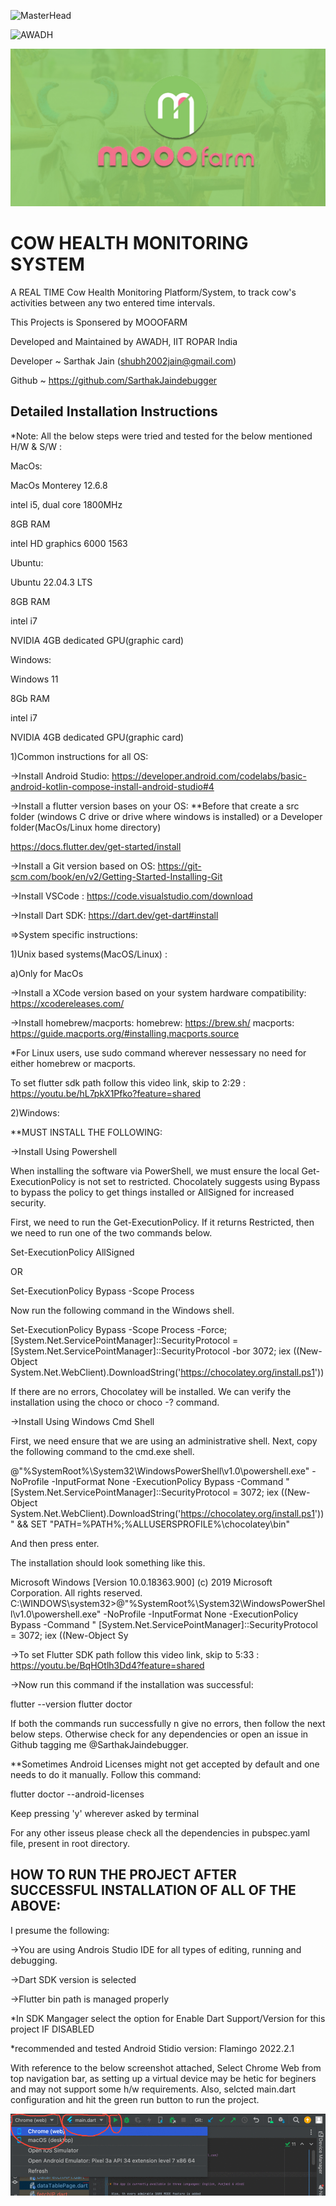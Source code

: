 
![MasterHead](https://quotefancy.com/media/wallpaper/3840x2160/1732153-Mark-Zuckerberg-Quote-The-biggest-risk-is-not-taking-any-risk.jpg)


![AWADH](https://entrackr.com/storage/2022/01/mooofarm.jpg)

![MOOFARM](/assets/images/mooofarm_banner.jpeg?)





# COW HEALTH MONITORING SYSTEM

A REAL TIME Cow Health Monitoring Platform/System, to track cow's activities between any two entered time intervals. 

This Projects is Sponsered by MOOOFARM

Developed and Maintained by AWADH, IIT ROPAR India

Developer ~ Sarthak Jain (shubh2002jain@gmail.com)

Github ~ https://github.com/SarthakJaindebugger



## Detailed Installation Instructions

*Note: All the below steps were tried and tested for the below mentioned H/W & S/W :

MacOs:

MacOs Monterey 12.6.8

intel i5, dual core 1800MHz

8GB RAM

intel HD graphics 6000 1563

Ubuntu:

Ubuntu 22.04.3 LTS

8GB RAM

intel i7 

NVIDIA 4GB dedicated GPU(graphic card)

Windows:

Windows 11

8Gb RAM

intel i7

NVIDIA 4GB dedicated GPU(graphic card)


1)Common instructions for all OS:

->Install Android Studio:
https://developer.android.com/codelabs/basic-android-kotlin-compose-install-android-studio#4


->Install a flutter version bases on your OS:
**Before that create a src folder (windows C drive or drive where windows is installed) or a Developer folder(MacOs/Linux home directory)

https://docs.flutter.dev/get-started/install

->Install a Git version based on OS:
https://git-scm.com/book/en/v2/Getting-Started-Installing-Git

->Install VSCode :
https://code.visualstudio.com/download

->Install Dart SDK:
https://dart.dev/get-dart#install


=>System specific instructions:

1)Unix based systems(MacOS/Linux) :

a)Only for MacOs

->Install a XCode version based on your system hardware compatibility:
https://xcodereleases.com/


->Install homebrew/macports:
homebrew: https://brew.sh/
macports: https://guide.macports.org/#installing.macports.source

*For Linux users, use sudo command wherever nessessary no need for either homebrew or macports.


To set flutter sdk path follow this video link, skip to 2:29 :
https://youtu.be/hL7pkX1Pfko?feature=shared






2)Windows:

**MUST INSTALL THE FOLLOWING:

->Install Using Powershell

When installing the software via PowerShell, we must ensure the local Get-ExecutionPolicy is not set to restricted. Chocolately suggests using Bypass to bypass the policy to get things installed or AllSigned for increased security.

First, we need to run the Get-ExecutionPolicy. If it returns Restricted, then we need to run one of the two commands below.

Set-ExecutionPolicy AllSigned

OR

Set-ExecutionPolicy Bypass -Scope Process

Now run the following command in the Windows shell.

Set-ExecutionPolicy Bypass -Scope Process -Force; [System.Net.ServicePointManager]::SecurityProtocol = [System.Net.ServicePointManager]::SecurityProtocol -bor 3072; iex ((New-Object System.Net.WebClient).DownloadString('https://chocolatey.org/install.ps1'))

If there are no errors, Chocolatey will be installed. We can verify the installation using the choco or choco -? command.

->Install Using Windows Cmd Shell

First, we need ensure that we are using an administrative shell.
Next, copy the following command to the cmd.exe shell.

@"%SystemRoot%\System32\WindowsPowerShell\v1.0\powershell.exe" -NoProfile -InputFormat None -ExecutionPolicy Bypass -Command " [System.Net.ServicePointManager]::SecurityProtocol = 3072; iex ((New-Object System.Net.WebClient).DownloadString('https://chocolatey.org/install.ps1'))" && SET "PATH=%PATH%;%ALLUSERSPROFILE%\chocolatey\bin"

And then press enter.

The installation should look something like this.

Microsoft Windows [Version 10.0.18363.900] (c) 2019 Microsoft Corporation. All rights reserved. C:\WINDOWS\system32>@"%SystemRoot%\System32\WindowsPowerShell\v1.0\powershell.exe" -NoProfile -InputFormat None -ExecutionPolicy Bypass -Command " [System.Net.ServicePointManager]::SecurityProtocol = 3072; iex ((New-Object Sy




->To set Flutter SDK path follow this video link, skip to 5:33 :
https://youtu.be/BqHOtlh3Dd4?feature=shared







->Now run this command if the installation was successful:

flutter --version
flutter doctor


If both the commands run successfully n give no errors, then follow the next below steps. Otherwise check for any dependencies or open an issue in Github tagging me @SarthakJaindebugger.

**Sometimes Android Licenses might not get accepted by default and one needs to do it manually. Follow this command:

flutter doctor --android-licenses

Keep pressing 'y' wherever asked by terminal

For any other isseus please check all the dependencies in pubspec.yaml file, present in root directory.




    
## HOW TO RUN THE PROJECT AFTER SUCCESSFUL INSTALLATION OF ALL OF THE ABOVE:

I presume the following:

->You are using Androis Studio IDE for all types of editing, running and debugging.

->Dart SDK version is selected 

->Flutter bin path is managed properly 

*In SDK Mangager select the option for Enable Dart Support/Version for this project IF DISABLED


*recommended and tested Android Stidio version: Flamingo 2022.2.1

With reference to the below screenshot attached, Select Chrome Web from top navigation bar, as setting up a virtual device may be hetic for beginers and may not support some h/w requirements. Also, selcted main.dart configuration and hit the green run button to run the project.


![Android Studio](/assets/images/ASIDE.gif)
